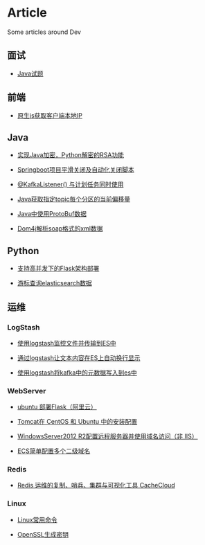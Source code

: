 # Article
Some articles around Dev

## 面试

* [Java试题](https://carolcoral.github.io/Article/Interview/java)

## 前端
* [原生js获取客户端本地IP](https://carolcoral.github.io/Article/Web/原生js获取客户端本地IP)


## Java
* [实现Java加密，Python解密的RSA功能](https://carolcoral.github.io/Article/JAVA/实现Java加密，Python解密的RSA功能)

* [Springboot项目平滑关闭及自动化关闭脚本](https://carolcoral.github.io/Article/JAVA/Springboot项目平滑关闭及自动化关闭脚本)

* [@KafkaListener() 与计划任务同时使用](https://carolcoral.github.io/Article/JAVA/%40KafkaListener()%20与计划任务同时使用)

* [Java获取指定topic每个分区的当前偏移量](https://carolcoral.github.io/Article/JAVA/Java获取指定topic每个分区的当前偏移量)

* [Java中使用ProtoBuf数据](https://carolcoral.github.io/Article/JAVA/Java中使用ProtoBuf数据)

* [Dom4j解析soap格式的xml数据](https://carolcoral.github.io/Article/JAVA/Dom4j解析soap格式的xml数据)

## Python
* [支持高并发下的Flask架构部署](https://carolcoral.github.io/Article/Python/支持高并发下的Flask架构部署)

* [游标查询elasticsearch数据](https://carolcoral.github.io/Article/Python/游标查询elasticsearch数据)


## 运维
### LogStash
* [使用logstash监控文件并传输到ES中](https://carolcoral.github.io/Article/OAM/logstash/使用logstash监控文件并传输到ES中)

* [通过logstash让文本内容在ES上自动换行显示](https://carolcoral.github.io/Article/OAM/logstash/通过logstash让文本内容在ES上自动换行显示)

* [使用logstash将kafka中的元数据写入到es中](https://carolcoral.github.io/Article/OAM/logstash/使用logstash将kafka中的元数据写入到es中)

### WebServer
* [ubuntu 部署Flask（阿里云）](https://carolcoral.github.io/Article/OAM/Server/ubuntu%20部署Flask（阿里云）)

* [Tomcat在 CentOS 和 Ubuntu 中的安装配置](https://carolcoral.github.io/Article/OAM/Server/Tomcat在%20CentOS%20和%20Ubuntu%20中的安装配置)

* [WindowsServer2012 R2配置远程服务器并使用域名访问（非 IIS）](https://carolcoral.github.io/Article/OAM/Server/WindowsServer2012%20R2配置远程服务器并使用域名访问（非%20IIS）)

* [ECS简单配置多个二级域名](https://carolcoral.github.io/Article/OAM/Server/ECS简单配置多个二级域名)

### Redis
* [Redis 运维的复制、哨兵、集群与可视化工具 CacheCloud](https://carolcoral.github.io/Article/OAM/Redis/Redis%20运维的复制、哨兵、集群与可视化工具%20CacheCloud)

### Linux
* [Linux常用命令](https://carolcoral.github.io/Article/OAM/Linux/Linux)

* [OpenSSL生成密钥](https://carolcoral.github.io/Article/OAM/Linux/OpenSSL)

